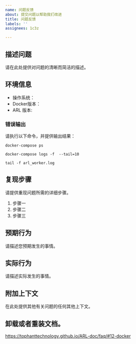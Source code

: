 ```yaml
---
name: 问题反馈
about: 提交问题以帮助我们改进
title: 问题反馈
labels: ''
assignees: 1c3z

---
```


## 描述问题

请在此处提供对问题的清晰而简洁的描述。


## 环境信息

- 操作系统：
- Docker版本：
- ARL 版本:


### 错误输出

请执行以下命令，并提供输出结果：

```
docker-compose ps

docker-compose logs -f  --tail=10

tail -f arl_worker.log
```

## 复现步骤

请提供重现问题所需的详细步骤。

1. 步骤一
2. 步骤二
3. 步骤三

## 预期行为

请描述您预期发生的事情。

## 实际行为

请描述实际发生的事情。


## 附加上下文

在此处提供其他有关问题的任何其他上下文。



## 卸载或者重装文档。
https://tophanttechnology.github.io/ARL-doc/faq/#12-docker
